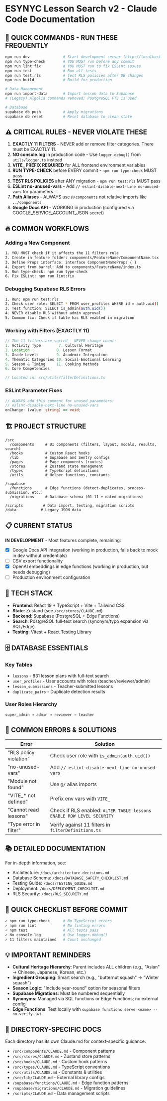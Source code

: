 # ESYNYC Lesson Search v2 - Claude Code Documentation

## 🚀 QUICK COMMANDS - RUN THESE FREQUENTLY

```bash
npm run dev               # Start development server (http://localhost:5173)
npm run type-check        # YOU MUST run before any commit
npm run lint:fix          # YOU MUST run to fix ESLint issues  
npm run test              # Run all tests
npm run test:rls          # Test RLS policies after DB changes
npm run build             # Build for production

# Data Management
npm run import-data       # Import lesson data to Supabase
# (Legacy) Algolia commands removed; PostgreSQL FTS is used

# Database
supabase db push          # Apply migrations
supabase db reset         # Reset database to clean state
```

## ⚠️ CRITICAL RULES - NEVER VIOLATE THESE

1. **EXACTLY 11 FILTERS** - NEVER add or remove filter categories. There must be EXACTLY 11.
2. **NO console.log** in production code - Use `logger.debug()` from `utils/logger.ts` instead
3. **VITE_ PREFIX REQUIRED** for ALL frontend environment variables
4. **RUN TYPE-CHECK** before EVERY commit - `npm run type-check` MUST pass
5. **TEST RLS POLICIES** after ANY migration - `npm run test:rls` MUST pass
6. **ESLint no-unused-vars** - Add `// eslint-disable-next-line no-unused-vars` for parameters
7. **Path Aliases** - ALWAYS use `@/components` not relative imports like `../components`
8. **Google Docs API** - WORKING in production (configured via GOOGLE_SERVICE_ACCOUNT_JSON secret)

## 🔥 COMMON WORKFLOWS

### Adding a New Component
```bash
1. YOU MUST check if it affects the 11 filters rule
2. Create in feature folder: components/FeatureName/ComponentName.tsx
3. Define Props interface: interface ComponentNameProps { }
4. Export from barrel: Add to components/FeatureName/index.ts
5. Run type-check: npm run type-check
6. Fix ESLint: npm run lint:fix
```

### Debugging Supabase RLS Errors
```bash
1. Run: npm run test:rls
2. Check user role: SELECT * FROM user_profiles WHERE id = auth.uid()
3. Test function: SELECT is_admin(auth.uid())
4. NEVER disable RLS without admin approval
5. Common fix: Check if table has RLS enabled in migration
```

### Working with Filters (EXACTLY 11)
```typescript
// The 11 filters are sacred - NEVER change count:
1. Activity Type        7. Cultural Heritage
2. Location            8. Lesson Format  
3. Grade Levels        9. Academic Integration
4. Thematic Categories 10. Social-Emotional Learning
5. Season & Timing     11. Cooking Methods
6. Core Competencies

// Located in: src/utils/filterDefinitions.ts
```

### ESLint Parameter Fixes
```typescript
// ALWAYS add this comment for unused parameters:
// eslint-disable-next-line no-unused-vars
onChange: (value: string) => void;
```

## 🏗️ PROJECT STRUCTURE

```
/src
  /components     # UI components (filters, layout, modals, results, search)
  /hooks          # Custom React hooks  
  /lib            # Supabase and Sentry configs
  /pages          # Page components (routes)
  /stores         # Zustand state management
  /types          # TypeScript definitions
  /utils          # Helper functions, constants

/supabase
  /functions      # Edge functions (detect-duplicates, process-submission, etc.)
  /migrations     # Database schema (01-11 + dated migrations)

/scripts         # Data import, testing, migration scripts
/data           # Legacy JSON data
```

## 📋 CURRENT STATUS

**IN DEVELOPMENT** - Most features complete, remaining:
- [x] Google Docs API integration (working in production, falls back to mock in dev without credentials)
- [ ] CSV export functionality  
- [x] OpenAI embeddings in edge functions (working in production, but needs debugging)
- [ ] Production environment configuration

## 🔧 TECH STACK

- **Frontend**: React 19 + TypeScript + Vite + Tailwind CSS
- **State**: Zustand (see `/src/stores/CLAUDE.md`)
- **Backend**: Supabase (PostgreSQL + Edge Functions)
- **Search**: PostgreSQL full-text search (synonym/typo expansion via SQL/Edge)
- **Testing**: Vitest + React Testing Library

## 🗄️ DATABASE ESSENTIALS

### Key Tables
- `lessons` - 831 lesson plans with full-text search
- `user_profiles` - User accounts with roles (teacher/reviewer/admin)
- `lesson_submissions` - Teacher-submitted lessons
- `duplicate_pairs` - Duplicate detection results

### User Roles Hierarchy
```
super_admin → admin → reviewer → teacher
```

## 🐛 COMMON ERRORS & SOLUTIONS

| Error | Solution |
|-------|----------|
| "RLS policy violation" | Check user role with `is_admin(auth.uid())` |
| "no-unused-vars" | Add `// eslint-disable-next-line no-unused-vars` |
| "Module not found" | Use `@/` alias imports |
| "VITE_* not defined" | Prefix env vars with `VITE_` |
| "Cannot read lessons" | Check if RLS enabled: `ALTER TABLE lessons ENABLE ROW LEVEL SECURITY` |
| "Type error in filter" | Verify against 11 filters in `filterDefinitions.ts` |

## 📚 DETAILED DOCUMENTATION

For in-depth information, see:
- Architecture: `/docs/architecture-decisions.md`
- Database Schema: `/docs/DATABASE_SAFETY_CHECKLIST.md`
- Testing Guide: `/docs/TESTING_GUIDE.md`
- Deployment: `/docs/DEPLOYMENT_CHECKLIST.md`
- RLS Security: `/docs/RLS_SECURITY.md`

## 🚦 QUICK CHECKLIST BEFORE COMMIT

```bash
✓ npm run type-check      # No TypeScript errors
✓ npm run lint            # No linting errors  
✓ npm test                # All tests pass
✓ No console.log          # Use logger.debug()
✓ 11 filters maintained   # Count unchanged
```

## 💡 IMPORTANT REMINDERS

- **Cultural Heritage Hierarchy**: Parent includes ALL children (e.g., "Asian" → Chinese, Japanese, Korean, etc.)
- **Ingredient Grouping**: Smart search (e.g., "butternut squash" → "Winter squash")
- **Season Logic**: "Include year-round" option for seasonal filters
- **Supabase Migrations**: Must be numbered sequentially
- **Synonyms**: Managed via SQL functions or Edge Functions; no external config
- **Edge Functions**: Test locally with `supabase functions serve <name> --no-verify-jwt`

## 📂 DIRECTORY-SPECIFIC DOCS

Each directory has its own Claude.md for context-specific guidance:
- `/src/components/CLAUDE.md` - Component patterns
- `/src/stores/CLAUDE.md` - Zustand store patterns  
- `/src/hooks/CLAUDE.md` - Custom hook patterns
- `/src/types/CLAUDE.md` - TypeScript conventions
- `/src/utils/CLAUDE.md` - Constants & utilities
- `/src/lib/CLAUDE.md` - External library configs
- `/supabase/functions/CLAUDE.md` - Edge function patterns
- `/supabase/migrations/CLAUDE.md` - Migration guidelines
- `/scripts/CLAUDE.md` - Data management scripts
